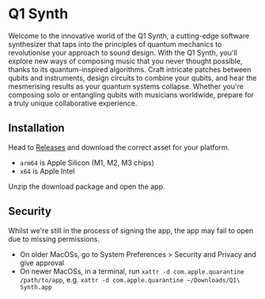# Q1 Synth
Welcome to the innovative world of the Q1 Synth, a cutting-edge software synthesizer that taps into the principles of quantum mechanics to revolutionise your approach to sound design. With the Q1 Synth, you'll explore new ways of composing music that you never thought possible, thanks to its quantum-inspired algorithms. Craft intricate patches between qubits and instruments, design circuits to combine your qubits, and hear the mesmerising results as your quantum systems collapse. Whether you're composing solo or entangling qubits with musicians worldwide, prepare for a truly unique collaborative experience.

## Installation
Head to [Releases](https://github.com/lunar-build/q1synth-app/releases) and download the correct asset for your platform. 
* `arm64` is Apple Silicon (M1, M2, M3 chips)
* `x64` is Apple Intel

Unzip the download package and open the app.

## Security
Whilst we're still in the process of signing the app, the app may fail to open due to missing permissions.
* On older MacOSs, go to System Preferences > Security and Privacy and give approval
* On newer MacOSs, in a terminal, run `xattr -d com.apple.quarantine /path/to/app`, e.g. `xattr -d com.apple.quarantine ~/Downloads/Q1\ Synth.app`
